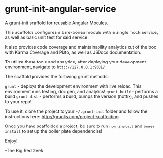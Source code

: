 grunt-init-angular-service
==========================

A grunt-init scaffold for reusable Angular Modules.

This scaffolds configures a bare-bones module with a single mock service, as well as basic unit test for said service.

It also provides code coverage and maintainability analytics out of the box with Karma Coverage and Plato,
as well as JSDocs documentation.

To utilize these tools and analytics, after deploying your development environment, navigate to `http://127.0.0.1:9001/`

The scaffold provides the following grunt methods:

`grunt` - deploys the development environment with live reload.  This environment runs testing, doc gen, and analytics!
`grunt build` - performs a build
`grunt dist` - performs a build, bumps the version (hotfix), and pushes to your repo!

To use it, clone the project to your `~/.grunt-init` folder and follow the instructions here:  http://gruntjs.com/project-scaffolding


Once you have scaffolded a project, be sure to run `npm install` and `bower install` to set up the boiler plate dependencies!

Enjoy!

-The Big Red Geek

